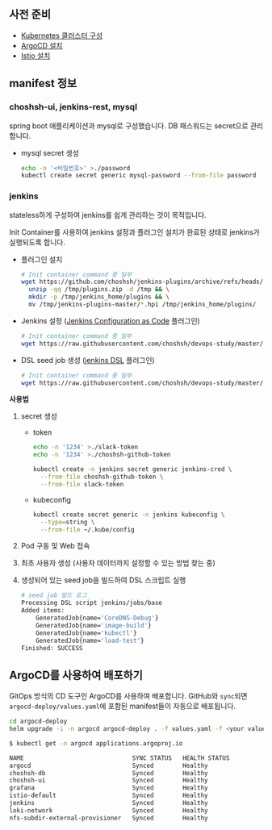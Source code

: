 ## 사전 준비

- [Kubernetes 클러스터 구성](https://choshsh.notion.site/3-b8c85437bc4c4fb89c91137dd6d4ee7a)
- [ArgoCD 설치](https://choshsh.notion.site/3-Argo-CD-4d7c138785834ed3a19521d16d26adc7)
- [Istio 설치](https://choshsh.notion.site/3-Istio-ab8442964e5944e3881486bc81b2958b)

## manifest 정보

### choshsh-ui, jenkins-rest, mysql

spring boot 애플리케이션과 mysql로 구성했습니다. DB 패스워드는 secret으로 관리합니다.

- mysql secret 생성
    
    ```bash
    echo -n '<비밀번호>' >./password
    kubectl create secret generic mysql-password --from-file password
    ```
    

### jenkins

stateless하게 구성하여 jenkins를 쉽게 관리하는 것이 목적입니다. 

Init Container를 사용하여 jenkins 설정과 플러그인 설치가 완료된 상태로 jenkins가 실행되도록 합니다.

- 플러그인 설치
    
    ```bash
    # Init container command 중 일부
    wget https://github.com/choshsh/jenkins-plugins/archive/refs/heads/master.zip -O /tmp/plugins.zip && \
      unzip -qq /tmp/plugins.zip -d /tmp && \
      mkdir -p /tmp/jenkins_home/plugins && \
      mv /tmp/jenkins-plugins-master/*.hpi /tmp/jenkins_home/plugins/
    ```
    
- Jenkins 설정 ([Jenkins Configuration as Code](https://www.jenkins.io/projects/jcasc/) 플러그인)
    
    ```bash
    # Init container command 중 일부
    wget https://raw.githubusercontent.com/choshsh/devops-study/master/manifest/jenkins/jcasc.yaml -O /tmp/jenkins_home/casc_configs/jcasc.yaml
    ```
    
- DSL seed job 생성 ([jenkins DSL](https://plugins.jenkins.io/job-dsl/) 플러그인)
    
    ```bash
    # Init container command 중 일부
    wget https://raw.githubusercontent.com/choshsh/devops-study/master/manifest/jenkins/config.xml -O /tmp/usr/share/jenkins/ref/jobs/seed/config.xml
    ```
    

**사용법**

1. secret 생성
    - token
        
        ```bash
        echo -n '1234' >./slack-token
        echo -n '1234' >./choshsh-github-token
        
        kubectl create -n jenkins secret generic jenkins-cred \
          --from-file choshsh-github-token \
          --from-file slack-token
        ```
        
    - kubeconfig
        
        ```bash
        kubectl create secret generic -n jenkins kubeconfig \
          --type=string \
          --from-file ~/.kube/config
        ```
        
2. Pod 구동 및 Web 접속
3. 최초 사용자 생성 (사용자 데이터까지 설정할 수 있는 방법 찾는 중)
4. 생성되어 있는 seed job을 빌드하여 DSL 스크립트 실행
    
    ```bash
    # seed job 빌드 로그
    Processing DSL script jenkins/jobs/base
    Added items:
        GeneratedJob{name='CoreDNS-Debug'}
        GeneratedJob{name='image-build'}
        GeneratedJob{name='kubectl'}
        GeneratedJob{name='load-test'}
    Finished: SUCCESS
    ```
    

## ArgoCD를 사용하여 배포하기

GitOps 방식의 CD 도구인 ArgoCD를 사용하여 배포합니다. GitHub와 `sync`되면 `argocd-deploy/values.yaml`에 포함된 manifest들이 자동으로 배포됩니다.

```bash
cd argocd-deploy
helm upgrade -i -n argocd argocd-deploy . -f values.yaml -f <your values.yaml>
```

```bash
$ kubectl get -n argocd applications.argoproj.io

NAME                              SYNC STATUS   HEALTH STATUS
argocd                            Synced        Healthy
choshsh-db                        Synced        Healthy
choshsh-ui                        Synced        Healthy
grafana                           Synced        Healthy
istio-default                     Synced        Healthy
jenkins                           Synced        Healthy
loki-network                      Synced        Healthy
nfs-subdir-external-provisioner   Synced        Healthy
```
